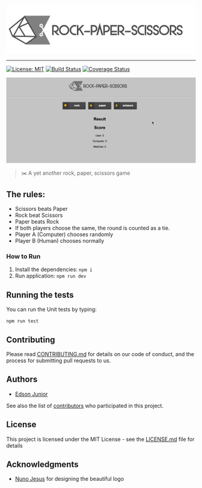 <p align="center">
  
<img src="/logo/Logotype_horizontal.svg" width="600" alt="Rock Paper Scissors" />

---

[![License: MIT](https://img.shields.io/badge/License-MIT-yellow.svg)](LICENSE.md) [![Build Status](https://travis-ci.org/edson-junior/rock-paper-scissors.svg?branch=master)](https://travis-ci.org/edson-junior/rock-paper-scissors) [![Coverage Status](https://coveralls.io/repos/github/edson-junior/rock-paper-scissors/badge.svg?branch=master)](https://coveralls.io/github/edson-junior/rock-paper-scissors?branch=master)

![Example](example.gif)

> ✂️ A yet another rock, paper, scissors game

## The rules:

- Scissors beats Paper
- Rock beat Scissors
- Paper beats Rock
- If both players choose the same, the round is counted as a tie.
- Player A (Computer) chooses randomly
- Player B (Human) chooses normally

### How to Run

1. Install the dependencies: ``` npm i ```
2. Run application: ``` npm run dev ```

## Running the tests

You can run the Unit tests by typing:
```
npm run test
```

## Contributing

Please read [CONTRIBUTING.md](CONTRIBUTING.md) for details on our code of conduct, and the process for submitting pull requests to us.

## Authors

* [Edson Junior](https://github.com/edson-junior)

See also the list of [contributors](https://github.com/edson-junior/rock-paper-scissors/contributors) who participated in this project.

## License

This project is licensed under the MIT License - see the [LICENSE.md](LICENSE.md) file for details

## Acknowledgments

* [Nuno Jesus](https://github.com/nunojesus) for designing the beautiful logo
